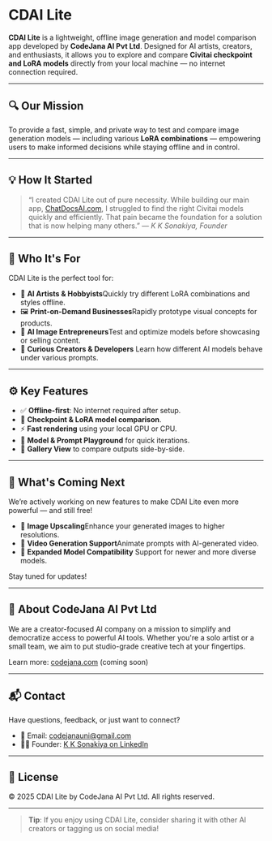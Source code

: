 # CDAI Lite

**CDAI Lite** is a lightweight, offline image generation and model comparison app developed by **CodeJana AI Pvt Ltd**. Designed for AI artists, creators, and enthusiasts, it allows you to explore and compare **Civitai checkpoint and LoRA models** directly from your local machine — no internet connection required.

---

## 🔍 Our Mission

To provide a fast, simple, and private way to test and compare image generation models — including various **LoRA combinations** — empowering users to make informed decisions while staying offline and in control.

---

## 💡 How It Started

> “I created CDAI Lite out of pure necessity. While building our main app, [ChatDocsAI.com](https://chatdocsai.com), I struggled to find the right Civitai models quickly and efficiently. That pain became the foundation for a solution that is now helping many others.”
> — *K K Sonakiya, Founder*

---

## 🎯 Who It's For

CDAI Lite is the perfect tool for:

- 🎨 **AI Artists & Hobbyists**Quickly try different LoRA combinations and styles offline.
- 🖼️ **Print-on-Demand Businesses**Rapidly prototype visual concepts for products.
- 💼 **AI Image Entrepreneurs**Test and optimize models before showcasing or selling content.
- 🤖 **Curious Creators & Developers**
  Learn how different AI models behave under various prompts.

---

## ⚙️ Key Features

- ✅ **Offline-first**: No internet required after setup.
- 🔄 **Checkpoint & LoRA model comparison**.
- ⚡ **Fast rendering** using your local GPU or CPU.
- 📁 **Model & Prompt Playground** for quick iterations.
- 🧩 **Gallery View** to compare outputs side-by-side.

---

## 🚀 What's Coming Next

We’re actively working on new features to make CDAI Lite even more powerful — and still free!

- 🔼 **Image Upscaling**Enhance your generated images to higher resolutions.
- 🎥 **Video Generation Support**Animate prompts with AI-generated video.
- 🧠 **Expanded Model Compatibility**
  Support for newer and more diverse models.

Stay tuned for updates!

---

## 🏢 About CodeJana AI Pvt Ltd

We are a creator-focused AI company on a mission to simplify and democratize access to powerful AI tools. Whether you're a solo artist or a small team, we aim to put studio-grade creative tech at your fingertips.

Learn more: [codejana.com](https://codejana.com) (coming soon)

---

## 📬 Contact

Have questions, feedback, or just want to connect?

- 📧 Email: [codejanauni@gmail.com](mailto:codejanauni@gmail.com)
- 👨‍💼 Founder: [K K Sonakiya on LinkedIn](https://www.linkedin.com/in/k-k-sonakiya)

---

## 📄 License

© 2025 CDAI Lite by CodeJana AI Pvt Ltd. All rights reserved.

---

> **Tip**: If you enjoy using CDAI Lite, consider sharing it with other AI creators or tagging us on social media!
>
